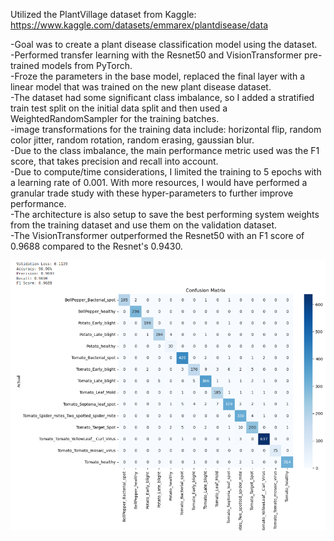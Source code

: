 Utilized the PlantVillage dataset from Kaggle: https://www.kaggle.com/datasets/emmarex/plantdisease/data

-Goal was to create a plant disease classification model using the dataset.  
-Performed transfer learning with the Resnet50 and VisionTransformer pre-trained models from PyTorch.  
-Froze the parameters in the base model, replaced the final layer with a linear model that was trained on the new plant disease dataset.  
-The dataset had some significant class imbalance, so I added a stratified train test split on the initial data split and then used a WeightedRandomSampler for the training batches.   
-image transformations for the training data include: horizontal flip, random color jitter, random rotation, random erasing, gaussian blur.  
-Due to the class imbalance, the main performance metric used was the F1 score, that takes precision and recall into account.   
-Due to compute/time considerations, I limited the training to 5 epochs with a learning rate of 0.001. With more resources, I would have performed a granular trade study with these hyper-parameters to further improve performance.   
-The architecture is also setup to save the best performing system weights from the training dataset and use them on the validation dataset.  
-The VisionTransformer outperformed the Resnet50 with an F1 score of 0.9688 compared to the Resnet's 0.9430.  

![Performance for the VisionTransformer based model](TransformerPerformance.png)

